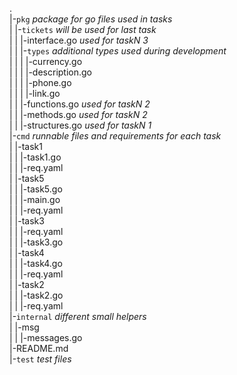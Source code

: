 .  
|-`pkg`  *package for go files used in tasks*  
| |-`tickets`  *will be used for last task*  
| | |-interface.go  *used for taskN 3*  
| | |-`types`  *additional types used during development*  
| | | |-currency.go  
| | | |-description.go  
| | | |-phone.go  
| | | |-link.go  
| | |-functions.go  *used for taskN 2*  
| | |-methods.go  *used for taskN 2*  
| | |-structures.go  *used for taskN 1*  
|-`cmd`  *runnable files and requirements for each task*  
| |-task1  
| | |-task1.go  
| | |-req.yaml  
| |-task5  
| | |-task5.go  
| | |-main.go  
| | |-req.yaml  
| |-task3  
| | |-req.yaml  
| | |-task3.go  
| |-task4  
| | |-task4.go  
| | |-req.yaml  
| |-task2  
| | |-task2.go  
| | |-req.yaml  
|-`internal` *different small helpers*  
| |-msg  
| | |-messages.go  
|-README.md  
|-`test`  *test files*
